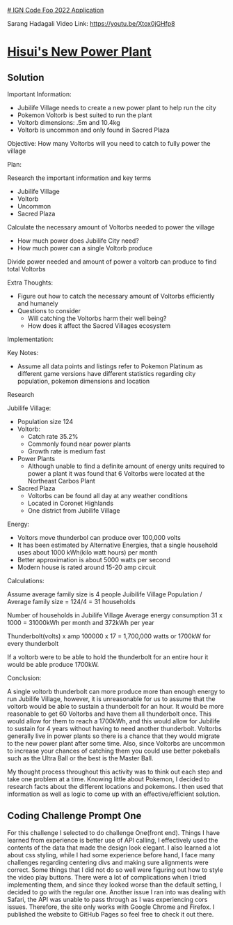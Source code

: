 <u># IGN Code Foo 2022 Application</u>

Sarang Hadagali
Video Link: https://youtu.be/Xtox0jGHfp8

<h1><u>Hisui's New Power Plant</u></h1>
<h2>Solution</h2>
Important Information:

- Jubilife Village needs to create a new power plant to help run the city
- Pokemon Voltorb is best suited to run the plant
- Voltorb dimensions: .5m and 10.4kg
- Voltorb is uncommon and only found in Sacred Plaza

Objective: How many Voltorbs will you need to catch to fully power the village

Plan:

Research the important information and key terms

- Jubilife Village
- Voltorb
- Uncommon
- Sacred Plaza

Calculate the necessary amount of Voltorbs needed to power the village

- How much power does Jubilife City need?
- How much power can a single Voltorb produce

Divide power needed and amount of power a voltorb can produce to find total Voltorbs

Extra Thoughts:

- Figure out how to catch the necessary amount of Voltorbs efficiently and humanely
- Questions to consider
  - Will catching the Voltorbs harm their well being?
  - How does it affect the Sacred Villages ecosystem

Implementation:

Key Notes:

- Assume all data points and listings refer to Pokemon Platinum as different game versions have different statistics regarding city population, pokemon dimensions and location

Research

Jubilife Village:

- Population size 124
- Voltorb:
  - Catch rate 35.2%
  - Commonly found near power plants
  - Growth rate is medium fast
- Power Plants
  - Although unable to find a definite amount of energy units required to power a plant it was found that 6 Voltorbs were located at the Northeast Carbos Plant
- Sacred Plaza
  - Voltorbs can be found all day at any weather conditions
  - Located in Coronet Highlands
  - One district from Jubilife Village

Energy:

- Voltors move thunderbol can produce over 100,000 volts
- It has been estimated by Alternative Energies, that a single household uses about 1000 kWh(kilo watt hours) per month
- Better approximation is about 5000 watts per second
- Modern house is rated around 15-20 amp circuit

Calculations:

Assume average family size is 4 people  Juibilife Village Population / Average family size = 124/4 = 31 households

Number of households in Jubilife Village Average energy consumption  31 x 1000 = 31000kWh per month and 372kWh per year

Thunderbolt(volts) x amp  100000 x 17 = 1,700,000 watts or 1700kW for every thunderbolt

If a voltorb were to be able to hold the thunderbolt for an entire hour it would be able produce 1700kW.


Conclusion:

A single voltorb thunderbolt can more produce more than enough energy to run Jubilife Village, however, it is unreasonable for us to assume that the voltorb would be able to sustain a thunderbolt for an hour. It would be more reasonable to get 60 Voltorbs and have them all thunderbolt once. This would allow for them to reach a 1700kWh, and this would allow for Jubilife to sustain for 4 years without having to need another thunderbolt. Voltorbs generally live in power plants so there is a chance that they would migrate to the new power plant after some time. Also, since Voltorbs are uncommon to increase your chances of catching them you could use better pokeballs such as the Ultra Ball or the best is the Master Ball.

My thought process throughout this activity was to think out each step and take one problem at a time. Knowing little about Pokemon, I decided to research facts about the different locations and pokemons. I then used that information as well as logic to come up with an effective/efficient solution.

<h2>Coding Challenge Prompt One</h2>
For this challenge I selected to do challenge One(front end). Things I have learned from experience is better use of API calling, I effectively used the contents of the data that made the design look elegant. I also learned a lot about css styling, while I had some experience before hand, I face many challenges regarding centering divs and making sure alignments were correct. Some things that I did not do so well were figuring out how to style the video play buttons. There were a lot of complications when I tried implementing them, and since they looked worse than the default setting, I decided to go with the regular one. Another issue I ran into was dealing with Safari, the API was unable to pass through as I was experiencing cors issues. Therefore, the site only works with Google Chrome and Firefox. I published the website to GitHub Pages so feel free to check it out there.



